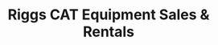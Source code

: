 ---
title: "Riggs CAT Equipment Sales & Rentals"
url: /texarkana/riggs-cat-equipment-sales-and-rentals/
shop: storage rental
---